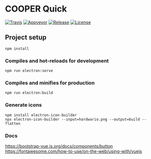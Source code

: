# COOPER Quick

[![Travis](https://img.shields.io/travis/hardwario/cooper-quick/master.svg)](https://travis-ci.org/hardwario/cooper-quick)
[![Appveyor](https://ci.appveyor.com/api/projects/status/gmqglux4x79s4os3?svg=true)](https://ci.appveyor.com/project/Hardwario/cooper-quick)
[![Release](https://img.shields.io/github/release/hardwario/cooper-quick.svg)](https://github.com/hardwario/cooper-quick/releases)
[![License](https://img.shields.io/github/license/hardwario/cooper-quick.svg)](https://github.com/hardwario/cooper-quick/blob/master/LICENSE)


## Project setup
```
npm install
```

### Compiles and hot-reloads for development
```
npm run electron:serve
```

### Compiles and minifies for production
```
npm run electron:build
```

### Generate icons
```
npm install electron-icon-builder
npx electron-icon-builder --input=hardwario.png --output=build --flatten
```

### Docs

https://bootstrap-vue.js.org/docs/components/button
https://fontawesome.com/how-to-use/on-the-web/using-with/vuejs